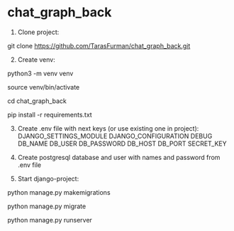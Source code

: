# chat_graph_back

1. Clone project:

git clone https://github.com/TarasFurman/chat_graph_back.git

2. Create venv:

python3 -m venv venv

source venv/bin/activate

cd chat_graph_back

pip install -r requirements.txt

3. Create .env file with next keys (or use existing one in project):
DJANGO_SETTINGS_MODULE
DJANGO_CONFIGURATION
DEBUG
DB_NAME
DB_USER
DB_PASSWORD
DB_HOST
DB_PORT
SECRET_KEY

4. Create postgresql database and user with names and password from .env file

5. Start django-project:

python manage.py makemigrations

python manage.py migrate

python manage.py runserver
